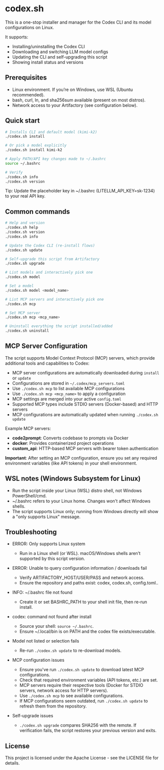 # codex.sh

This is a one-stop installer and manager for the Codex CLI and its model configurations on Linux.

It supports:
- Installing/uninstalling the Codex CLI
- Downloading and switching LLM model configs
- Updating the CLI and self-upgrading this script
- Showing install status and versions

## Prerequisites

- Linux environment. If you’re on Windows, use WSL (Ubuntu recommended).
- bash, curl, ln, and sha256sum available (present on most distros).
- Network access to your Artifactory (see configuration below).

## Quick start

```bash
# Installs CLI and default model (kimi-k2)
./codex.sh install

# Or pick a model explicitly
./codex.sh install kimi-k2

# Apply PATH/API key changes made to ~/.bashrc
source ~/.bashrc

# Verify
./codex.sh info
./codex.sh version
```

Tip: Update the placeholder key in ~/.bashrc (LITELLM_API_KEY=sk-1234) to your real API key.

## Common commands

```bash
# Help and version
./codex.sh help
./codex.sh version
./codex.sh info

# Update the Codex CLI (re-install flows)
./codex.sh update

# Self-upgrade this script from Artifactory
./codex.sh upgrade

# List models and interactively pick one
./codex.sh model

# Set a model
./codex.sh model <model_name>

# List MCP servers and interactively pick one
./codex.sh mcp

# Set MCP server
./codex.sh mcp <mcp_name>

# Uninstall everything the script installed/added
./codex.sh uninstall
```

## MCP Server Configuration

The script supports Model Context Protocol (MCP) servers, which provide additional tools and capabilities to Codex:

- MCP server configurations are automatically downloaded during `install` or `update`
- Configurations are stored in `~/.codex/mcp_servers.toml`
- Use `./codex.sh mcp` to list available MCP configurations
- Use `./codex.sh mcp <mcp_name>` to apply a configuration
- MCP settings are merged into your active `config.toml`
- Supported MCP types include STDIO servers (Docker-based) and HTTP servers
- MCP configurations are automatically updated when running `./codex.sh update`

Example MCP servers:
- **code2prompt**: Converts codebase to prompts via Docker
- **docker**: Provides containerized project operations
- **custom_api**: HTTP-based MCP servers with bearer token authentication

**Important**: After setting an MCP configuration, ensure you set any required environment variables (like API tokens) in your shell environment.

## WSL notes (Windows Subsystem for Linux)

- Run the script inside your Linux (WSL) distro shell, not Windows PowerShell/cmd.
- ~/.bashrc refers to your Linux home. Changes won't affect Windows shells.
- The script supports Linux only; running from Windows directly will show a "only supports Linux" message.

## Troubleshooting

- ERROR: Only supports Linux system
	- Run in a Linux shell (or WSL). macOS/Windows shells aren’t supported by this script version.

- ERROR: Unable to query configuration information / downloads fail
	- Verify ARTIFACTORY_HOST/USER/PASS and network access.
	- Ensure the repository and paths exist: codex, codex.sh, config.toml.<model>.

- INFO: ~/.bashrc file not found
	- Create it or set BASHRC_PATH to your shell init file, then re-run install.

- codex: command not found after install
	- Source your shell: `source ~/.bashrc`.
	- Ensure ~/.local/bin is on PATH and the codex file exists/executable.

- Model not listed or selection fails
	- Re-run `./codex.sh update` to re-download models.

- MCP configuration issues
	- Ensure you've run `./codex.sh update` to download latest MCP configurations.
	- Check that required environment variables (API tokens, etc.) are set.
	- MCP servers require their respective tools (Docker for STDIO servers, network access for HTTP servers).
	- Use `./codex.sh mcp` to see available configurations.
	- If MCP configurations seem outdated, run `./codex.sh update` to refresh them from the repository.

- Self-upgrade issues
	- `./codex.sh upgrade` compares SHA256 with the remote. If verification fails, the script restores your previous version and exits.

## License

This project is licensed under the Apache License - see the LICENSE file for details.
